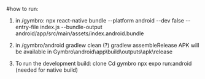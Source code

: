 #how to run: 
1. in /gymbro:
npx react-native bundle --platform android --dev false --entry-file index.js --bundle-output android/app/src/main/assets/index.android.bundle

2. in /gymbro/android 
gradlew clean (?)
gradlew assembleRelease
APK will be available in Gymbro\android\app\build\outputs\apk\release


3. To run the development build:
clone
Cd gymbro
npx expo run:android (needed for native build)